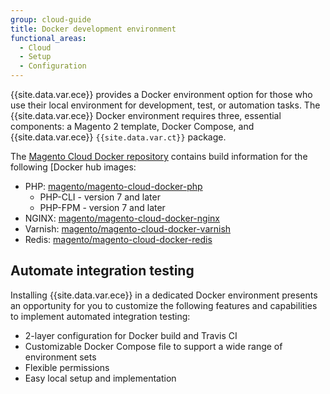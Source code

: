 ```yaml
---
group: cloud-guide
title: Docker development environment
functional_areas:
  - Cloud
  - Setup
  - Configuration
---
```


{{site.data.var.ece}} provides a Docker environment option for those who use their local environment for development, test, or automation tasks. The {{site.data.var.ece}} Docker environment requires three, essential components: a Magento 2 template, Docker Compose, and {{site.data.var.ece}} `{{site.data.var.ct}}` package.

The [Magento Cloud Docker repository](https://github.com/magento/magento-cloud-docker) contains build information for the following [Docker hub images:

- PHP: [magento/magento-cloud-docker-php](https://hub.docker.com/r/magento/magento-cloud-docker-php/)
    -  PHP-CLI - version 7 and later
    -  PHP-FPM - version 7 and later
- NGINX: [magento/magento-cloud-docker-nginx](https://hub.docker.com/r/magento/magento-cloud-docker-nginx/)
- Varnish: [magento/magento-cloud-docker-varnish](https://hub.docker.com/r/magento/magento-cloud-docker-varnish/)
- Redis: [magento/magento-cloud-docker-redis](https://hub.docker.com/r/magento/magento-cloud-docker-redis/)

## Automate integration testing

Installing {{site.data.var.ece}} in a dedicated Docker environment presents an opportunity for you to customize the following features and capabilities to implement automated integration testing:

-  2-layer configuration for Docker build and Travis CI
-  Customizable Docker Compose file to support a wide range of environment sets
-  Flexible permissions
-  Easy local setup and implementation

